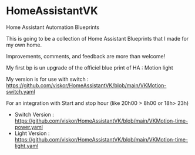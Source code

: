 # HomeAssistantVK

Home Assistant Automation Blueprints

This is going to be a collection of Home Assistant Blueprints that I made for my own home.

Improvements, comments, and feedback are more than welcome!

My first bp is un upgrade of the officiel blue print of HA : Motion light

My version is for use with switch : https://github.com/viskor/HomeAssistantVK/blob/main/VKMotion-switch.yaml

For an integration with Start and stop hour (like 20h00 > 8h00 or 18h> 23h) 
- Switch Version : https://github.com/viskor/HomeAssistantVK/blob/main/VKMotion-time-power.yaml
- Light Version : https://github.com/viskor/HomeAssistantVK/blob/main/VKMotion-time-light.yaml
